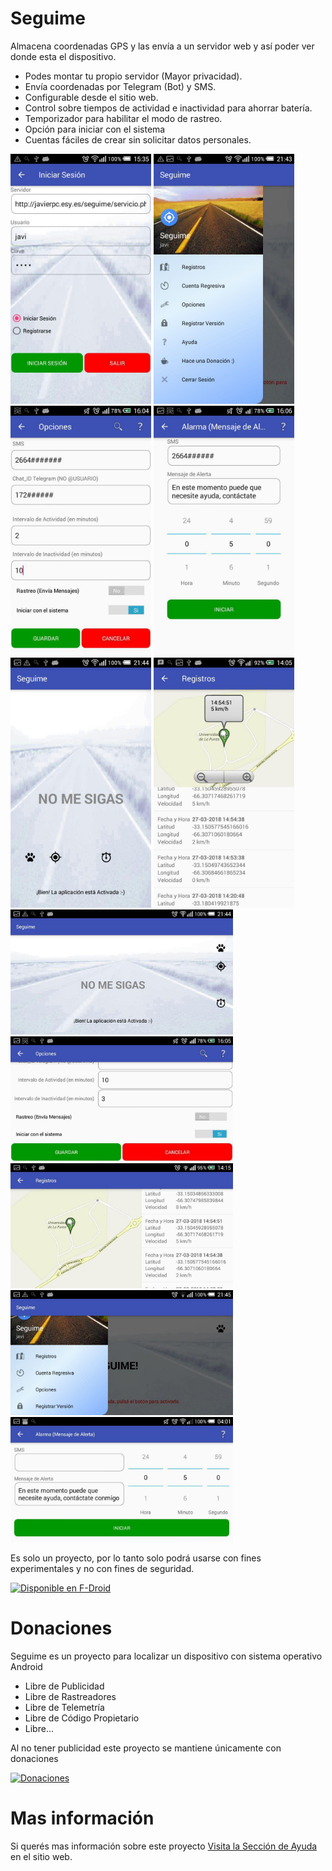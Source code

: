 # Seguime

Almacena coordenadas GPS y las envía a un servidor web y así poder ver donde
esta el dispositivo.

* Podes montar tu propio servidor (Mayor privacidad).
* Envía coordenadas por Telegram (Bot) y SMS.
* Configurable desde el sitio web.
* Control sobre tiempos de actividad e inactividad para ahorrar batería.
* Temporizador para habilitar el modo de rastreo.
* Opción para iniciar con el sistema
* Cuentas fáciles de crear sin solicitar datos personales.

<img src="metadata/es-AR/images/phoneScreenshots/formularioingreso.jpg" alt="Captura de Pantalla" height="400">
<img src="metadata/es-AR/images/phoneScreenshots/menu.jpg" alt="Captura de Pantalla" height="400">
<img src="metadata/es-AR/images/phoneScreenshots/pantallaconfiguracion.jpg" alt="Captura de Pantalla" height="400">
<img src="metadata/es-AR/images/phoneScreenshots/pantallatemporizador.jpg" alt="Captura de Pantalla" height="400">
<img src="metadata/es-AR/images/phoneScreenshots/pantallaprincipal.jpg" alt="Captura de Pantalla" height="400">
<img src="metadata/es-AR/images/phoneScreenshots/pantallaregistros.jpg" alt="Captura de Pantalla" height="400">
<img src="metadata/es-AR/images/phoneScreenshots/pantallaprincipal2.jpg" alt="Captura de Pantalla" height="200">
<img src="metadata/es-AR/images/phoneScreenshots/pantallaconfiguracion2.jpg" alt="Captura de Pantalla" height="200">
<img src="metadata/es-AR/images/phoneScreenshots/pantallaregistros2.jpg" alt="Captura de Pantalla" height="200">
<img src="metadata/es-AR/images/phoneScreenshots/menu2.jpg" alt="Captura de Pantalla" height="200">
<img src="metadata/es-AR/images/phoneScreenshots/pantallatemporizador2.jpg" alt="Captura de Pantalla" height="200">

Es solo un proyecto, por lo tanto solo podrá usarse con fines experimentales y
no con fines de seguridad.

[<img src="https://f-droid.org/badge/get-it-on-es.png" alt="Disponible en F-Droid" height="80">](https://f-droid.org/app/pc.javier.seguime)

# Donaciones

Seguime es un proyecto para localizar un dispositivo con sistema operativo Android 

* Libre de Publicidad
* Libre de Rastreadores
* Libre de Telemetría
* Libre de Código Propietario
* Libre...

Al no tener publicidad este proyecto se mantiene únicamente con donaciones

[![Donaciones](https://www.paypalobjects.com/en_US/i/btn/btn_donateCC_LG.gif)](https://www.paypal.com/cgi-bin/webscr?cmd=_s-xclick&hosted_button_id=BDUHGWZKV2R8W)

# Mas información

Si querés mas información sobre este proyecto [Visita la Sección de Ayuda](http://javierpc.esy.es/seguime/ayuda.php) en el sitio web.
